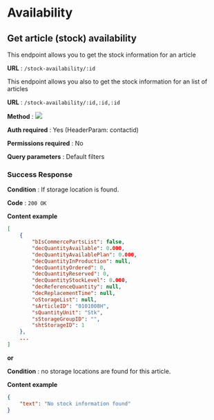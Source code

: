 # Availability

## Get article (stock) availability

This endpoint allows you to get the stock information for an article

**URL** : `/stock-availability/:id`

This endpoint allows you also to get the stock information for an list of articles

**URL** : `/stock-availability/:id,:id,:id`

**Method** : <img src="https://img.shields.io/badge/GET%20-%23323330.svg?&style=flat&color=green"/>

**Auth required** : Yes (HeaderParam: contactid)

**Permissions required** : No

**Query parameters** : Default filters

### Success Response

**Condition** : If storage location is found.

**Code** : `200 OK`

**Content example**

```json
[
    {
        "bIsCommercePartsList": false,
        "decQuantityAvailable": 0.000,
        "decQuantityAvailablePlan": 0.000,
        "decQuantityInProduction": null,
        "decQuantityOrdered": 0,
        "decQuantityReserved": 0,
        "decQuantityStockLevel": 0.000,
        "decReferenceQuantity": null,
        "decReplacementTime": null,
        "oStorageList": null,
        "sArticleID": "0101008H",
        "sQuantityUnit": "Stk",
        "sStorageGroupID": "",
        "shtStorageID": 1
    },
    ...
]
```

**or**

**Condition** : no storage locations are found for this article.

**Content example**

```json
{
    "text": "No stock information found"
}
```
